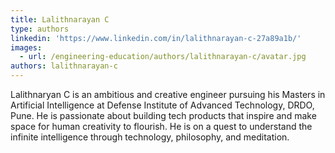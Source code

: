 ```yaml
---
title: Lalithnarayan C
type: authors
linkedin: 'https://www.linkedin.com/in/lalithnarayan-c-27a89a1b/'
images:
  - url: /engineering-education/authors/lalithnarayan-c/avatar.jpg
authors: lalithnarayan-c
---
```


Lalithnaryan C is an ambitious and creative engineer pursuing his Masters in Artificial Intelligence at Defense Institute of Advanced Technology, DRDO, Pune. He is passionate about building tech products that inspire and make space for human creativity to flourish. He is on a quest to understand the infinite intelligence through technology, philosophy, and meditation.

